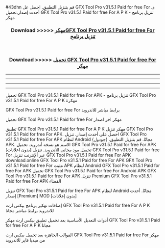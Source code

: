 #43dhn قم بتنزيل التطبيق. احصل عل GFX Tool Pro v31.5.1 Paid for free For  ى أحدث إصدار.تحميل GFX Tool Pro v31.5.1 Paid for free For  A P K - تنزيل برنامج مهكر



<div align="center">
<h3>Download >>>>> <a href="https://ar-sites.web.app/?ar= GFX Tool Pro v31.5.1 Paid for free For ">مهكرGFX Tool Pro v31.5.1 Paid for free For  تنزيل برنامج</a></h3><br>

<h3>Download >>>>> <a href="https://ar-sites.web.app/?ar= GFX Tool Pro v31.5.1 Paid for free For ">تحميل GFX Tool Pro v31.5.1 Paid for free For  مهكر</a></h3>
</div>


----------------------------------------------------------

----------------------------------------------------------

----------------------------------------------------------

----------------------------------------------------------


تحميل GFX Tool Pro v31.5.1 Paid for free For  APK - تنزيل برنامج GFX Tool Pro v31.5.1 Paid for free For  A P K مهكرة

GFX Tool Pro v31.5.1 Paid for free For  برابط مباشر للاندرويد

تحميل GFX Tool Pro v31.5.1 Paid for free For  مهكر اخر اصدار

تطبيق GFX Tool Pro v31.5.1 Paid for free For  A P K مهكر
تنزيل GFX Tool Pro v31.5.1 Paid for free For  APK. احصل على أحدث إصدار.
تنزيل GFX Tool Pro v31.5.1 Paid for free For  APK لنظام Android مجانًا.
قم بتنزيل التطبيق. {جودول} APK. الاسم هو نسخة أندرويد.
تحميل GFX Tool Pro v31.5.1 Paid for free For  APK [بدون اعلانات]
تحميل مود مجاني للاندرويد.
تنزيل GFX Tool Pro v31.5.1 Paid for free For  عبر الإنترنت
تنزيل GFX Tool Pro v31.5.1 Paid for free For  APK
download.online GFX Tool Pro v31.5.1 Paid for free For  APK
GFX Tool Pro v31.5.1 Paid for free For  مثبت APK لنظام Android
GFX Tool Pro v31.5.1 Paid for free For  APK
تحميل GFX Tool Pro v31.5.1 Paid for free For  Android APK
GFX Tool Pro v31.5.1 Paid for free For  APK تنزيل Premium
GFX Tool Pro v31.5.1 Paid for free For  APK الفضاء

تنزيل GFX Tool Pro v31.5.1 Paid for free For  APK لنظام Android مجانًا. أحدث إصدار [Premium] MOD [بدون إعلانات]

إضافات تهكير برنامج بيكس ارت GFX Tool Pro v31.5.1 Paid for free For  A P K للاندرويد برابط مباشر مجانا

أدوات التعديل الأساسية بعد تحميل تطبيق بيكس ارت مهكر GFX Tool Pro v31.5.1 Paid for free For  A P K مجانا

القوالب الجاهزة بعد تحميل بيكس ارت GFX Tool Pro v31.5.1 Paid for free For  مهكر من ميديا فاير للاندرويد



